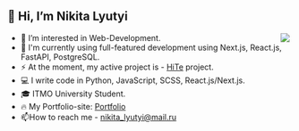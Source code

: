 ## 👋 Hi, I’m Nikita Lyutyi
<img align="right" src="https://github-readme-stats.vercel.app/api?username=SmaF1-dev&show_icons=true&icon_color=600fc8&text_color=3959ad&bg_color=161b22&count_private=true&include_all_commits=true"/>

  - 👀 I’m interested in Web-Development.
  - 🌱 I'm currently using full-featured development using Next.js, React.js, FastAPI, PostgreSQL.
  - ⚡ At the moment, my active project is - [HiTe](https://github.com/SmaF1-dev/HiTe) project.
  - 💻 I write code in Python, JavaScript, SCSS, React.js/Next.js.
  - 🎓 ITMO University Student.
  - 🔥 My Portfolio-site: [Portfolio](https://smaf1.vercel.app/)
  - 📫How to reach me - nikita_lyutyi@mail.ru

